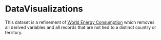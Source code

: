 # DataVisualizations
This dataset is a refinement of [World Energy Consumption](https://www.kaggle.com/datasets/pralabhpoudel/world-energy-consumption) which removes all derived variables and all records that are not tied to a distinct country or territory.

